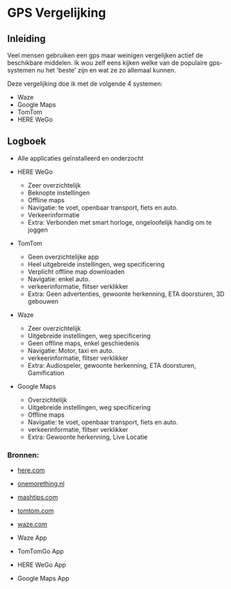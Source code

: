 # GPS Vergelijking

## Inleiding
Veel mensen gebruiken een gps maar weinigen vergelijken actief de beschikbare middelen. Ik wou zelf eens kijken welke van de populaire gps-systemen nu het 'beste' zijn en wat ze zo allemaal kunnen.

Deze vergelijking doe ik met de volgende 4 systemen:
- Waze
- Google Maps
- TomTom
- HERE WeGo

## Logboek
- Alle applicaties geïnstalleerd en onderzocht
- HERE WeGo
	- Zeer overzichtelijk
	- Beknopte instellingen
	- Offline maps
	- Navigatie: te voet, openbaar transport, fiets en auto.
	- Verkeerinformatie
	- Extra: Verbonden met smart horloge, ongeloofelijk handig om te joggen
	
	
- TomTom
	- Geen overzichtelijke app
	- Heel uitgebreide instellingen, weg specificering
	- Verplicht offline map downloaden
	- Navigatie: enkel auto.
	- verkeerinformatie, flitser verklikker
	- Extra: Geen advertenties, gewoonte herkenning, ETA doorsturen, 3D gebouwen
	
	
- Waze
	- Zeer overzichtelijk
	- Uitgebreide instellingen, weg specificering
	- Geen offline maps, enkel geschiedenis
	- Navigatie: Motor, taxi en auto.
	- verkeerinformatie, flitser verklikker
	- Extra: Audiospeler, gewoonte herkenning, ETA doorsturen, Gamification
	
	
- Google Maps
	- Overzichtelijk
	- Uitgebreide instellingen, weg specificering
	- Offline maps
	- Navigatie: te voet, openbaar transport, fiets en auto.
	- verkeerinformatie, flitser verklikker
	- Extra: Gewoonte herkenning, Live Locatie
	
	
	
### Bronnen:
- [here.com](https://here.com/products)
- [onemorething.nl](https://onemorething.nl/2019/05/google-maps-flitsers/?utm_source=google&utm_medium=organic)
- [mashtips.com](https://mashtips.com/get-google-map-and-waze-offline/)
- [tomtom.com](https://tomtom.com/nl_be/drive/sat-nav-app/go-mobile/)
- [waze.com](https://waze.com/nl/waze)

- Waze App
- TomTomGo App
- HERE WeGo App
- Google Maps App
	
	